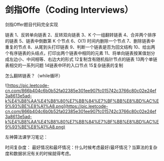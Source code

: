 # 剑指Offe（Coding Interviews）
剑指Offer题目代码完全实现

链表
1、反转单向链表
2、反转双向链表
3、K 个一组翻转链表
4、合并两个排序的链表
5、链表中倒数第 K 个节点
6、O(1) 时间内删除一个节点
7、删除链表中重复的节点
8、从尾到头打印链表
9、判断一个链表是否为回文结构
10、给出两个有序链表的头结点，打印出两个链表中相同的元素
11、将单向链表按某值划分成左边小、中间相等、右边大的形式
12复制含有随机指针节点的链表
13两个单链表相交的一系列问题
14链表中环的入口节点
15复杂链表的复制



怎么翻转链表？（while循环）



![https://pic.leetcode-cn.com/866b404c6b0b52fa02385e301ee907fc015742c3766c80c02e24ef3a8613e5ad-k%E4%B8%AA%E4%B8%80%E7%BB%84%E7%BF%BB%E8%BD%AC%E9%93%BE%E8%A1%A8.png](https://pic.leetcode-cn.com/866b404c6b0b52fa02385e301ee907fc015742c3766c80c02e24ef3a8613e5ad-k%E4%B8%AA%E4%B8%80%E7%BB%84%E7%BF%BB%E8%BD%AC%E9%93%BE%E8%A1%A8.png)





左神算法课学习笔记：

时间复杂度：
最好情况和最坏情况：什么时候考虑最好/最坏情况？当算法的复杂度和数据状况有关的时候就得考虑。